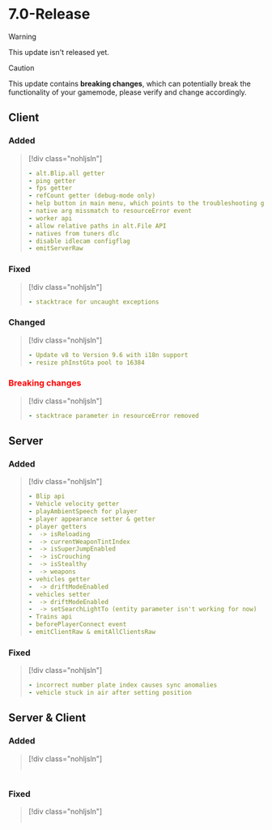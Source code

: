 # 7.0-Release

> [!WARNING]
> This update isn't released yet.

> [!CAUTION]
> This update contains **breaking changes**, which can potentially break the functionality of your gamemode, please verify and change accordingly.

## Client

### Added

> [!div class="nohljsln"]
> ```yaml
> - alt.Blip.all getter
> - ping getter
> - fps getter
> - refCount getter (debug-mode only)
> - help button in main menu, which points to the troubleshooting guide
> - native arg missmatch to resourceError event
> - worker api
> - allow relative paths in alt.File API
> - natives from tuners dlc
> - disable idlecam configflag
> - emitServerRaw
> ```

### Fixed

> [!div class="nohljsln"]
> ```yaml
> - stacktrace for uncaught exceptions
> ```

### Changed

> [!div class="nohljsln"]
> ```yaml
> - Update v8 to Version 9.6 with i18n support
> - resize phInstGta pool to 16384
> ```

### <span style="color: red;">Breaking changes</span>

> [!div class="nohljsln"]
> ```yaml
> - stacktrace parameter in resourceError removed
> ```

## Server

### Added

> [!div class="nohljsln"]
> ```yaml
> - Blip api
> - Vehicle velocity getter
> - playAmbientSpeech for player
> - player appearance setter & getter
> - player getters
> -  -> isReloading
> -  -> currentWeaponTintIndex
> -  -> isSuperJumpEnabled
> -  -> isCrouching
> -  -> isStealthy
> -  -> weapons
> - vehicles getter
> -  -> driftModeEnabled
> - vehicles setter
> -  -> driftModeEnabled
> -  -> setSearchLightTo (entity parameter isn't working for now)
> - Trains api
> - beforePlayerConnect event
> - emitClientRaw & emitAllClientsRaw
> ```

### Fixed

> [!div class="nohljsln"]
> ```yaml
> - incorrect number plate index causes sync anomalies
> - vehicle stuck in air after setting position
> ```

## Server & Client

### Added

> [!div class="nohljsln"]
> ```yaml

> ```

### Fixed

> [!div class="nohljsln"]
> ```yaml

> ```
